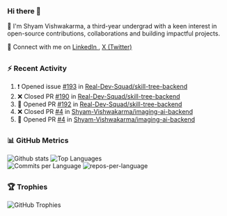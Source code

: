 ### Hi there 👋
🙌 I'm Shyam Vishwakarma, a third-year undergrad with a keen interest in open-source contributions, collaborations and building impactful projects.
<p></p>

<p align="left">
    🤝 Connect with me on
  <a href="https://www.linkedin.com/in/shyam-vishwakarma">
    LinkedIn
  </a>, 
  <a href="https://x.com/_shyam_v?t=ADOyWzHN8x5WXXqHPL3Lrg&s=09">
    X (Twitter)
  </a>
</p>

<!---## 🚀 Experience
- **[Company Name]** | [Position] | [Duration]
  - [Key Achievement/Responsibility]
  - [Key Achievement/Responsibility]

- **[Company Name]** | [Position] | [Duration]
  - [Key Achievement/Responsibility]
  - [Key Achievement/Responsibility]

## 💻 Projects
### [Project Name]
- Description: Brief project description
- Tech Stack: [Technologies]
- [Live Demo](link) | [GitHub](link)

### [Project Name]
- Description: Brief project description
- Tech Stack: [Technologies]
- [Live Demo](link) | [GitHub](link)--->

##
### :zap: Recent Activity
<!--START_SECTION:activity-->
1. ❗ Opened issue [#193](https://github.com/Real-Dev-Squad/skill-tree-backend/issues/193) in [Real-Dev-Squad/skill-tree-backend](https://github.com/Real-Dev-Squad/skill-tree-backend)
2. ❌ Closed PR [#190](https://github.com/Real-Dev-Squad/skill-tree-backend/pull/190) in [Real-Dev-Squad/skill-tree-backend](https://github.com/Real-Dev-Squad/skill-tree-backend)
3. 💪 Opened PR [#192](https://github.com/Real-Dev-Squad/skill-tree-backend/pull/192) in [Real-Dev-Squad/skill-tree-backend](https://github.com/Real-Dev-Squad/skill-tree-backend)
4. ❌ Closed PR [#4](https://github.com/Shyam-Vishwakarma/imaging-ai-backend/pull/4) in [Shyam-Vishwakarma/imaging-ai-backend](https://github.com/Shyam-Vishwakarma/imaging-ai-backend)
5. 💪 Opened PR [#4](https://github.com/Shyam-Vishwakarma/imaging-ai-backend/pull/4) in [Shyam-Vishwakarma/imaging-ai-backend](https://github.com/Shyam-Vishwakarma/imaging-ai-backend)
<!--END_SECTION:activity-->
##
### 📊 GitHub Metrics
  <!-- Profile Details -->
  <!---
  <img src="https://github-profile-summary-cards.vercel.app/api/cards/profile-details?username=shyam-vishwakarma&theme=transparent" alt="Profile Details" />
      <img src="https://github-readme-streak-stats.herokuapp.com/?user=shyam-vishwakarma&theme=transparent&hide_border=true" alt="GitHub Streak" />
  --->

<!---<div align="left">
  <!-- GitHub Stats Card -->
  <!---<img src="https://github-readme-stats.vercel.app/api?username=shyam-vishwakarma&show_icons=true&theme=radical&count_private=true&include_all_commits=true&hide_border=true" alt="GitHub Stats" />
</div>--->

<div align="left">

  <img src="http://github-profile-summary-cards.vercel.app/api/cards/stats?username=shyam-vishwakarma&theme=transparent" alt="Github stats" />
<img src="https://github-readme-stats.vercel.app/api/top-langs/?username=shyam-vishwakarma&layout=compact&theme=transparent&hide_border=true&langs_count=8" alt="Top Languages" />
<div align="left">
  <!-- Commits per Language -->
  <img src="https://github-profile-summary-cards.vercel.app/api/cards/most-commit-language?username=shyam-vishwakarma&theme=transparent&exclude=html&hide_border=false" alt="Commits per Language" />
  <img src="http://github-profile-summary-cards.vercel.app/api/cards/repos-per-language?username=shyam-vishwakarma&theme=transparent&exclude=html" alt="repos-per-language" />
</div>

##
### 🏆 Trophies

<div align="left">
  <img src="https://github-profile-trophy.vercel.app/?username=shyam-vishwakarma&theme=radical&no-frame=true&no-bg=false&margin-w=4&row=1&column=4" alt="GitHub Trophies" />
</div>
